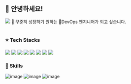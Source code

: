 #
## 👋 안녕하세요!
<img src="https://img.shields.io/badge/dbstjr0773@gmail.com-EA4335?style=flat&logo=gmail&logoColor=white">
💪 꾸준히 성장하기 원하는 🔧DevOps 엔지니어가 되고 싶습니다.

#
### ⭐ Tech Stacks
<img src="https://img.shields.io/badge/C-A8B9CC?style=flat&logo=c&logoColor=white"> <img src="https://img.shields.io/badge/C++-00599C?style=flat&logo=cplusplus&logoColor=white"> <img src="https://img.shields.io/badge/Amazon AWS-232F3E?style=flat&logo=Amazon AWS&logoColor=white"> <img src="https://img.shields.io/badge/Google Cloud-4285F4?style=flat&logo=Google Cloud&logoColor=white"> <img src="https://img.shields.io/badge/Microsoft Azure-0078D4?style=flat&logo=Microsoft Azure&logoColor=white"> <img src="https://img.shields.io/badge/Kubernetes-326CE5?style=flat&logo=kubernetes&logoColor=white"> <img src="https://img.shields.io/badge/Docker-2496ED?style=flat&logo=docker&logoColor=white">
<img src="https://img.shields.io/badge/Linux-FCC624?style=flat&logo=linux&logoColor=white"> 

### 📓 Skills
![image](https://github.com/wack0910/wack0910/assets/37098903/19d47cdb-2718-4542-a486-9d416454b268)  ![image](https://github.com/wack0910/wack0910/assets/37098903/cb12291d-845f-4ed4-af2e-7bf623bfe070)
![image](https://github.com/wack0910/wack0910/assets/37098903/3ad7d116-039d-46e6-b530-baec8c62a48f)



